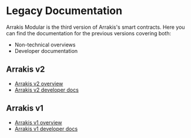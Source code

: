 # Legacy Documentation

Arrakis Modular is the third version of Arrakis's smart contracts. Here you can find the documentation for the previous versions covering both:
- Non-technical overviews
- Developer documentation

## Arrakis v2
- [Arrakis v2 overview](https://resources.arrakis.finance/)
- [Arrakis v2 developer docs](https://legacy-docs.arrakis.finance/)

## Arrakis v1
- [Arrakis v1 overview](https://resources.arrakis.finance/arrakis-v1-old/arrakis-lp-vaults-v1)
- [Arrakis v1 developer docs](https://legacy-docs.arrakis.finance/other/arrakis-v1-docs-old)

